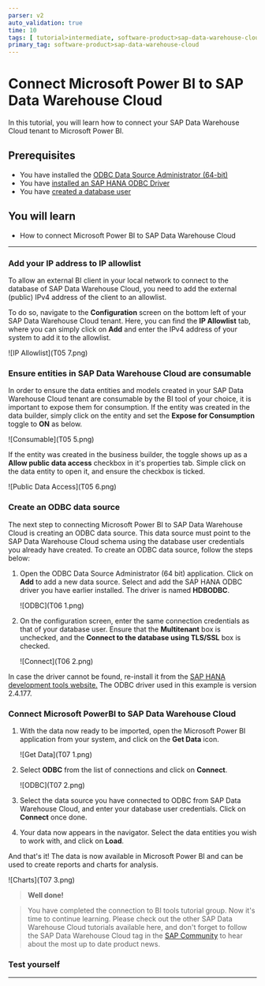 ```yaml
---
parser: v2
auto_validation: true
time: 10
tags: [ tutorial>intermediate, software-product>sap-data-warehouse-cloud]
primary_tag: software-product>sap-data-warehouse-cloud
---
```


# Connect Microsoft Power BI to SAP Data Warehouse Cloud
<!-- description --> In this tutorial, you will learn how to connect your SAP Data Warehouse Cloud tenant to Microsoft Power BI.

## Prerequisites
  - You have installed the [ODBC Data Source Administrator (64-bit)](https://docs.microsoft.com/en-us/sql/connect/odbc/download-odbc-driver-for-sql-server?view=sql-server-ver15)
  - You have [installed an SAP HANA ODBC Driver](data-warehouse-cloud-bi4-install-odbc)
  - You have [created a database user](data-warehouse-cloud-intro8-create-databaseuser)


## You will learn
  - How to connect Microsoft Power BI to SAP Data Warehouse Cloud

---

### Add your IP address to IP allowlist


To allow an external BI client in your local network to connect to the database of SAP Data Warehouse Cloud, you need to add the external (public) IPv4 address of the client to an allowlist.

To do so, navigate to the **Configuration** screen on the bottom left of your SAP Data Warehouse Cloud tenant. Here, you can find the **IP Allowlist** tab, where you can simply click on **Add** and enter the IPv4 address of your system to add it to the allowlist.

  ![IP Allowlist](T05 7.png)


### Ensure entities in SAP Data Warehouse Cloud are consumable


In order to ensure the data entities and models created in your SAP Data Warehouse Cloud tenant are consumable by the BI tool of your choice, it is important to expose them for consumption.
If the entity was created in the data builder, simply click on the entity and set the **Expose for Consumption** toggle to **ON** as below.

  ![Consumable](T05 5.png)

If the entity was created in the business builder, the toggle shows up as a **Allow public data access** checkbox in it's properties tab. Simple click on the data entity to open it, and ensure the checkbox is ticked.

  ![Public Data Access](T05 6.png)



### Create an ODBC data source


The next step to connecting Microsoft Power BI to SAP Data Warehouse Cloud is creating an ODBC data source. This data source must point to the SAP Data Warehouse Cloud schema using the database user credentials you already have created. To create an ODBC data source, follow the steps below:

1. Open the ODBC Data Source Administrator (64 bit) application. Click on **Add** to add a new data source. Select and add the SAP HANA ODBC driver you have earlier installed. The driver is named **HDBODBC**.

    ![ODBC](T06 1.png)

2. On the configuration screen, enter the same connection credentials as that of your database user. Ensure that the **Multitenant** box is unchecked, and the **Connect to the database using TLS/SSL** box is checked.

    ![Connect](T06 2.png)

In case the driver cannot be found, re-install it from the [SAP HANA development tools website.](https://tools.eu1.hana.ondemand.com/#hanatools) The ODBC driver used in this example is version 2.4.177.



### Connect Microsoft PowerBI to SAP Data Warehouse Cloud


1.	With the data now ready to be imported, open the Microsoft Power BI application from your system, and click on the **Get Data** icon.

    ![Get Data](T07 1.png)

2. Select **ODBC** from the list of connections and click on **Connect**.

    ![ODBC](T07 2.png)

3.	Select the data source you have connected to ODBC from SAP Data Warehouse Cloud, and enter your database user credentials. Click on **Connect** once done.

4.	Your data now appears in the navigator. Select the data entities you wish to work with, and click on **Load**.

And that's it! The data is now available in Microsoft Power BI and can be used to create reports and charts for analysis.

  ![Charts](T07 3.png)

>**Well done!**

> You have completed the connection to BI tools tutorial group. Now it's time to continue learning. Please check out the other SAP Data Warehouse Cloud tutorials available here, and don't forget to follow the SAP Data Warehouse Cloud tag in the [SAP Community](http://community.sap.com) to hear about the most up to date product news.


### Test yourself




---
